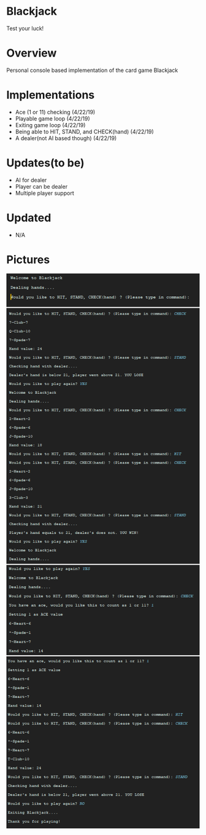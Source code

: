 # Blackjack
Test your luck!

# Overview
Personal console based implementation of the card game Blackjack

# Implementations
- Ace (1 or 11) checking (4/22/19)
- Playable game loop (4/22/19)
- Exiting game loop (4/22/19)
- Being able to HIT, STAND, and CHECK(hand) (4/22/19)
- A dealer(not AI based though) (4/22/19)

# Updates(to be)
- AI for dealer
- Player can be dealer
- Multiple player support

# Updated
- N/A

# Pictures
![alt text](https://github.com/CMilly/Blackjack/blob/master/Blackjack/Branch/path/to/Blackjack%20commit%201.0.PNG)
![alt text](https://github.com/CMilly/Blackjack/blob/master/Blackjack/Branch/path/to/Blackjack%20commit%201.1.PNG)
![alt text](https://github.com/CMilly/Blackjack/blob/master/Blackjack/Branch/path/to/Blackjack%20commit%201.2.PNG)
![alt text](https://github.com/CMilly/Blackjack/blob/master/Blackjack/Branch/path/to/Blackjack%20commit%201.3.PNG)

